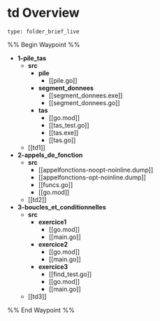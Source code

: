 # td Overview
 
```ccard
type: folder_brief_live
```
 
%% Begin Waypoint %%
- **1-pile_tas**
	- **src**
		- **pile**
			- [[pile.go]]
		- **segment_donnees**
			- [[segment_donnees.exe]]
			- [[segment_donnees.go]]
		- **tas**
			- [[go.mod]]
			- [[tas_test.go]]
			- [[tas.exe]]
			- [[tas.go]]
	- [[td1]]
- **2-appels_de_fonction**
	- **src**
		- [[appelfonctions-noopt-noinline.dump]]
		- [[appelfonctions-opt-noinline.dump]]
		- [[funcs.go]]
		- [[go.mod]]
	- [[td2]]
- **3-boucles_et_conditionnelles**
	- **src**
		- **exercice1**
			- [[go.mod]]
			- [[main.go]]
		- **exercice2**
			- [[go.mod]]
			- [[main.go]]
		- **exercice3**
			- [[find_test.go]]
			- [[go.mod]]
			- [[main.go]]
	- [[td3]]

%% End Waypoint %%
